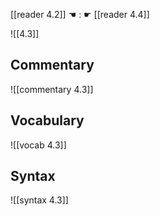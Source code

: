 [[reader 4.2]] ☚ : ☛ [[reader 4.4]]

![[4.3]]

## Commentary

![[commentary 4.3]]

## Vocabulary

![[vocab 4.3]]

## Syntax

![[syntax 4.3]]

